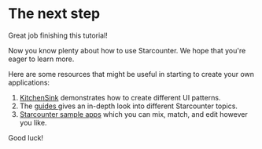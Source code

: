# The next step

Great job finishing this tutorial!

Now you know plenty about how to use Starcounter. We hope that you're eager to learn more.

Here are some resources that might be useful in starting to create your own applications:

1. [KitchenSink](https://github.com/StarcounterSamples/KitchenSink) demonstrates how to create different UI patterns.
2. The [guides ](../../topic-guides/) gives an in-depth look into different Starcounter topics. 
3. [Starcounter sample apps](http://starcounter.io/sample-apps/) which you can mix, match, and edit however you like.

Good luck!

